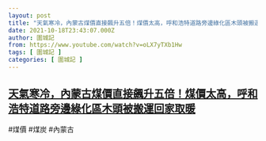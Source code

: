 ```yaml
---
layout: post
title: "天氣寒冷，內蒙古煤價直接飆升五倍！煤價太高，呼和浩特道路旁邊綠化區木頭被搬運回家取暖"
date: 2021-10-18T23:43:07.000Z
author: 圍城記
from: https://www.youtube.com/watch?v=oLX7yTXb1Hw
tags: [ 圍城記 ]
categories: [ 圍城記 ]
---
```

<!--1634600587000-->
[天氣寒冷，內蒙古煤價直接飆升五倍！煤價太高，呼和浩特道路旁邊綠化區木頭被搬運回家取暖](https://www.youtube.com/watch?v=oLX7yTXb1Hw)
------

<div>
#煤價 #煤炭 #內蒙古
</div>
